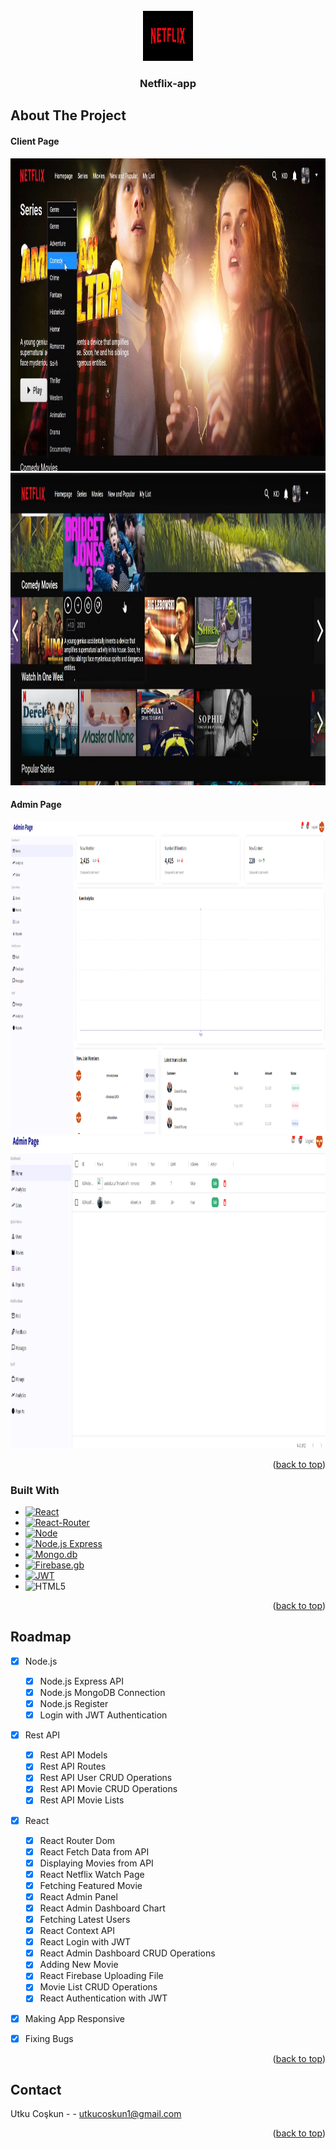
<!-- PROJECT LOGO -->
<br />
<div align="center">
  <a href="https://github.com/github_username/repo_name">
    <img src="images/logo.png" alt="Logo" width="80" height="80">
  </a>

<h3 align="center">Netflix-app</h3>

 
</div>







<!-- ABOUT THE PROJECT -->
## About The Project
<h4><strong>Client Page</strong></h4>
<img src="images/ss-1.png" alt="Logo" width="700" height="500">
<img src="images/ss-2.png" alt="Logo" width="700" height="500">
<h4><strong>Admin Page</strong></h4>
<img src="images/ss-3.png" alt="Logo" width="700" height="500">
<img src="images/ss-4.png" alt="Logo" width="700" height="500">

<p align="right">(<a href="#readme-top">back to top</a>)</p>



### Built With


* [![React][React.js]][React-url]
* [![React-Router][React-Router]][React-Router-url]
* [![Node][Node.js]][Node-url]
* [![Node.js Express][Node.js Express]][Node.js Express-url]
* [![Mongo.db][Mongo.db]][Mongo.db-url]
* [![Firebase.gb][Firebase.gb]][Firebase.gb-url]
* [![JWT][JWT]][JWT-url]
* ![HTML5][HTML5]




<p align="right">(<a href="#readme-top">back to top</a>)</p>



<!-- ROADMAP -->
## Roadmap

- [x] Node.js
    - [x] Node.js Express API
    - [x] Node.js MongoDB Connection
    - [x] Node.js Register
    - [x] Login with JWT Authentication
- [x] Rest API
    - [x] Rest API Models
    - [x] Rest API Routes
    - [x] Rest API User CRUD Operations
    - [x] Rest API Movie CRUD Operations
    - [x] Rest API Movie Lists
- [x] React
    - [x] React Router Dom
    - [x] React Fetch Data from API
    - [x] Displaying Movies from API
    - [x] React Netflix Watch Page
    - [x] Fetching Featured Movie
    - [x] React Admin Panel
    - [x] React Admin Dashboard Chart
    - [x] Fetching Latest Users
    - [x] React Context API
    - [x] React Login with JWT
    - [x] React Admin Dashboard CRUD Operations
    - [x] Adding New Movie
    - [x] React Firebase Uploading File
    - [x] Movie List CRUD Operations
    - [x] React Authentication with JWT
- [x] Making App Responsive
- [x] Fixing Bugs


<p align="right">(<a href="#readme-top">back to top</a>)</p>


<!-- CONTACT -->
## Contact

Utku Coşkun -  - utkucoskun1@gmail.com



<p align="right">(<a href="#readme-top">back to top</a>)</p>




<!-- MARKDOWN LINKS & IMAGES -->
<!-- https://www.markdownguide.org/basic-syntax/#reference-style-links -->

[React.js]: https://img.shields.io/badge/React-20232A?style=for-the-badge&logo=react&logoColor=61DAFB&style=plastic&Width=30
[React-url]: https://reactjs.org/
[React-Router]: https://img.shields.io/badge/-React%20Router-CA4245?logo=react-router&logoColor=white&style=plastic&Width=30
[React-Router-url]: https://reactrouter.com/
[Node.js]:https://img.shields.io/badge/node.js-6DA55F?style=for-the-badge&logo=node.js&logoColor=white&style=plastic&Width=30
[Node-url]:https://nodejs.org/
[Node.js Express]:https://img.shields.io/badge/express.js-%23404d59.svg?style=for-the-badge&logo=express&logoColor=%2361DAFB&style=plastic&Width=30
[Node.js Express-url]:https://expressjs.com/
[Mongo.db]:https://img.shields.io/badge/MongoDB-%234ea94b.svg?style=for-the-badge&logo=mongodb&logoColor=white&style=plastic&Width=30
[Mongo.db-url]:https://www.mongodb.com/
[Firebase.gb]:https://img.shields.io/badge/firebase-%23039BE5.svg?style=for-the-badge&logo=firebase&style=plastic&Width=30
[Firebase.gb-url]:https://firebase.google.com/
[JWT]:https://img.shields.io/badge/JWT-black?style=for-the-badge&logo=JSON%20web%20tokens&style=plastic&Width=30
[JWT-url]:https://jwt.io/
[HTML5]:https://img.shields.io/badge/html5-%23E34F26.svg?style=for-the-badge&logo=html5&logoColor=white&style=plastic&Width=30






